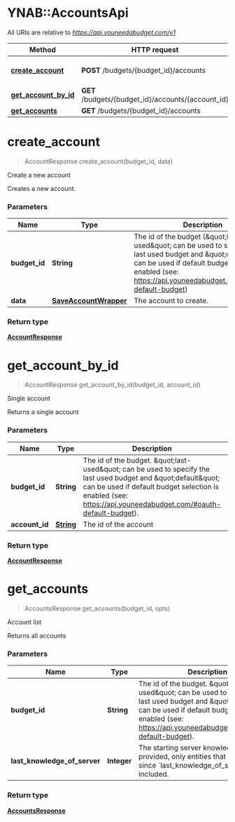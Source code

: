 # YNAB::AccountsApi

All URIs are relative to *https://api.youneedabudget.com/v1*

Method | HTTP request | Description
------------- | ------------- | -------------
[**create_account**](AccountsApi.md#create_account) | **POST** /budgets/{budget_id}/accounts | Create a new account
[**get_account_by_id**](AccountsApi.md#get_account_by_id) | **GET** /budgets/{budget_id}/accounts/{account_id} | Single account
[**get_accounts**](AccountsApi.md#get_accounts) | **GET** /budgets/{budget_id}/accounts | Account list


# **create_account**
> AccountResponse create_account(budget_id, data)

Create a new account

Creates a new account.

### Parameters

Name | Type | Description  | Notes
------------- | ------------- | ------------- | -------------
 **budget_id** | **String**| The id of the budget (\&quot;last-used\&quot; can be used to specify the last used budget and \&quot;default\&quot; can be used if default budget selection is enabled (see: https://api.youneedabudget.com/#oauth-default-budget) | 
 **data** | [**SaveAccountWrapper**](SaveAccountWrapper.md)| The account to create. | 

### Return type

[**AccountResponse**](AccountResponse.md)

# **get_account_by_id**
> AccountResponse get_account_by_id(budget_id, account_id)

Single account

Returns a single account

### Parameters

Name | Type | Description  | Notes
------------- | ------------- | ------------- | -------------
 **budget_id** | **String**| The id of the budget. \&quot;last-used\&quot; can be used to specify the last used budget and \&quot;default\&quot; can be used if default budget selection is enabled (see: https://api.youneedabudget.com/#oauth-default-budget). | 
 **account_id** | [**String**](.md)| The id of the account | 

### Return type

[**AccountResponse**](AccountResponse.md)

# **get_accounts**
> AccountsResponse get_accounts(budget_id, opts)

Account list

Returns all accounts

### Parameters

Name | Type | Description  | Notes
------------- | ------------- | ------------- | -------------
 **budget_id** | **String**| The id of the budget. \&quot;last-used\&quot; can be used to specify the last used budget and \&quot;default\&quot; can be used if default budget selection is enabled (see: https://api.youneedabudget.com/#oauth-default-budget). | 
 **last_knowledge_of_server** | **Integer**| The starting server knowledge.  If provided, only entities that have changed since &#x60;last_knowledge_of_server&#x60; will be included. | [optional] 

### Return type

[**AccountsResponse**](AccountsResponse.md)

